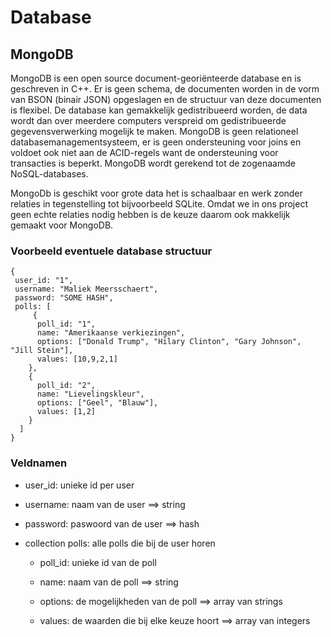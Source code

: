 # Database

## MongoDB

MongoDB is een open source document-georiënteerde database en is geschreven in C++. Er is geen schema, de documenten worden in de vorm van BSON (binair JSON) opgeslagen en de structuur van deze documenten is flexibel. De database kan gemakkelijk gedistribueerd worden, de data wordt dan over meerdere computers verspreid om gedistribueerde gegevensverwerking mogelijk te maken. MongoDB is geen relationeel databasemanagementsysteem, er is geen ondersteuning voor joins en voldoet ook niet aan de ACID-regels want de ondersteuning voor transacties is beperkt. MongoDB wordt gerekend tot de zogenaamde NoSQL-databases.

MongoDb is geschikt voor grote data het is schaalbaar en werk zonder relaties in tegenstelling tot bijvoorbeeld SQLite. Omdat we in ons project geen echte relaties nodig hebben is de keuze daarom ook makkelijk gemaakt voor MongoDB.

### Voorbeeld eventuele database structuur

```bson
{
 user_id: "1",
 username: "Maliek Meersschaert",
 password: "SOME HASH",
 polls: [
     {
      poll_id: "1",
      name: "Amerikaanse verkiezingen",
      options: ["Donald Trump", "Hilary Clinton", "Gary Johnson", "Jill Stein"],
      values: [10,9,2,1]
    },
    {
      poll_id: "2",
      name: "Lievelingskleur",
      options: ["Geel", "Blauw"],
      values: [1,2]
    }
  ]
}
 ```
 ### Veldnamen

* user_id: unieke id per user
* username: naam van de user ==> string
* password: paswoord van de user ==> hash
* collection polls: alle polls die bij de user horen

    * poll_id: unieke id van de poll
    
    * name: naam van de poll ==> string
    
    * options: de mogelijkheden van de poll ==> array van strings

    * values: de waarden die bij elke keuze hoort ==> array van integers
